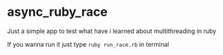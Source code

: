 # async_ruby_race

Just a simple app to test what have i learned about multithreading in ruby

If you wanna run it just type `ruby run_race.rb` in terminal
